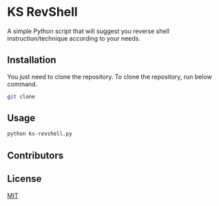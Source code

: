 # KS RevShell

A simple Python script that will suggest you reverse shell instruction/technique according to your needs.


## Installation 

You just need to clone the repository. To clone the repository, run below command. 

```bash
git clone 
```

## Usage

```bash
python ks-revshell.py
```

## Contributors



## License
[MIT](https://choosealicense.com/licenses/mit/)
